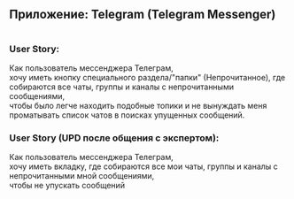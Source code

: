 ## Приложение: Telegram (Telegram Messenger)
#
### User Story:
<p>Как пользователь мессенджера Телеграм,<br>
хочу иметь кнопку специального раздела/"папки" (Непрочитанное), где собираются все чаты, группы и каналы с непрочитанными сообщениями,<br>
чтобы было легче находить подобные топики и не вынуждать меня проматывать список чатов в поисках упущенных сообщений.</p>

### User Story (UPD после общения с экспертом):
Как пользователь мессенджера Телеграм,<br>
хочу иметь вкладку, где собираются все мои чаты, группы и каналы с непрочитанными мной сообщениями,<br>
чтобы не упускать сообщений